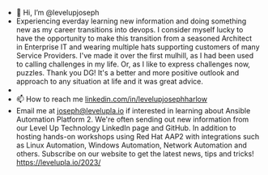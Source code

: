 - 👋 Hi, I’m @levelupjoseph
- Experiencing everday learning new information and doing something new as my career transitions into devops. I consider myself lucky to have the opportunity to make this transition from a seasoned Architect in Enterprise IT and wearing multiple hats supporting customers of many Service Providers. I've made it over the first mulhill, as I had been used to calling challenges in my life. Or, as I like to express challenges now, puzzles. Thank you DG! It's a better and more positive outlook and approach to any situation at life and it was great advice.  
-     
- 📫 How to reach me [linkedin.com/in/levelupjosephharlow](https://www.linkedin.com/in/levelupjosephharlow/)
- Email me at joseph@levelupla.io if interested in learning about Ansible Automation Platform 2.  We're often sending out new information from our Level Up Technology LinkedIn page and GitHub. In addition to hosting hands-on workshops using Red Hat AAP2 with integrations such as Linux Automation, Windows Automation, Network Automation and others. Subscribe on our website to get the latest news, tips and tricks! https://levelupla.io/2023/
  

<!---
levelupjoseph/levelupjoseph is a ✨ special ✨ repository because its `README.md` (this file) appears on your GitHub profile.
You can click the Preview link to take a look at your changes.
--->
